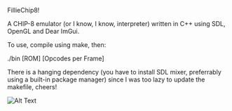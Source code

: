 FillieChip8!

A CHIP-8 emulator (or I know, I know, interpreter) written in C++ using SDL, OpenGL and Dear ImGui.

To use, compile using make, then:

./bin [ROM] [Opcodes per Frame]

There is a hanging dependency (you have to install SDL mixer, preferrably using a built-in package manager) since I was too lazy to update the makefile, cheers!

![Alt Text](https://media2.giphy.com/media/7IpfcIdtFA3h5bIN4U/giphy.gif?cid=790b761174982ab30acc54dea6006fe8fe796113e265388c&rid=giphy.gif&ct=g)
